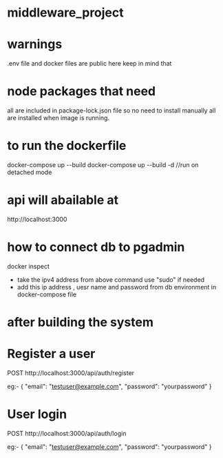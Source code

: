 # middleware_project

# warnings
.env file and docker files are public here keep in mind that

# node packages that need 
all are included in package-lock.json file so no need to install manually all are installed when image is running.

# to run the dockerfile
docker-compose up --build
docker-compose up --build -d //run on detached mode

# api will abailable at 
http://localhost:3000

# how to connect db to pgadmin
docker inspect <db image id>
* take the ipv4 address from above command use "sudo" if needed
* add this ip address , uesr name and password from db environment in docker-compose file

# after building the system

# Register a user
POST http://localhost:3000/api/auth/register

eg:-
{
  "email": "testuser@example.com",
  "password": "yourpassword"
}


# User login
POST http://localhost:3000/api/auth/login

eg:-
{
  "email": "testuser@example.com",
  "password": "yourpassword"
}
